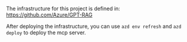 The infrastructure for this project is defined in: https://github.com/Azure/GPT-RAG

After deploying the infrastructure, you can use `azd env refresh` and `azd deploy` to deploy the mcp server.
